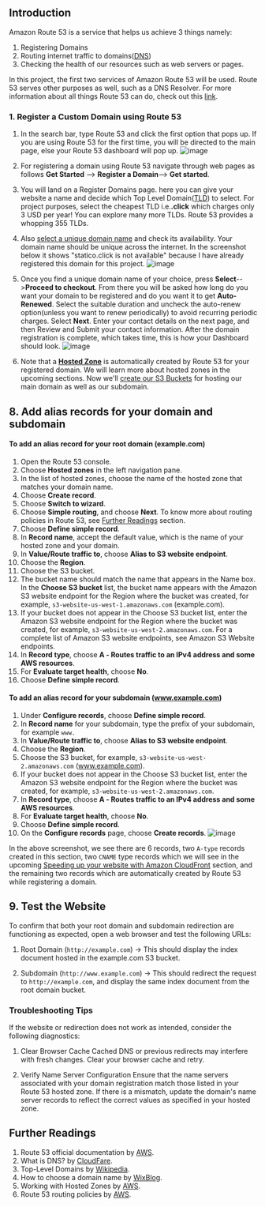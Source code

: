 ## Introduction
Amazon Route 53 is a service that helps us achieve 3 things namely:
1) Registering Domains
2) Routing internet traffic to domains([DNS](#Further-Readings))
3) Checking the health of our resources such as web servers or pages.
   
In this project, the first two services of Amazon Route 53 will be used. Route 53 serves other purposes as well, such as a DNS Resolver. For more information about all things Route 53 can do, check out this [link](https://docs.aws.amazon.com/Route53/latest/DeveloperGuide/Welcome.html).

### 1. Register a Custom Domain using Route 53
1. In the search bar, type Route 53 and click the first option that pops up. If you are using Route 53 for the first time, you will be directed to the main page, else your Route 53 dashboard will pop up.
   ![image](https://github.com/user-attachments/assets/c41ac112-53ab-494d-b17d-a13e4a4eb532)

2. For registering a domain using Route 53 navigate through web pages as follows **Get Started** --> **Register a Domain**--> **Get started**.

3. You will land on a Register Domains page. here you can give your website a name and decide which Top Level Domain([TLD](#Further-Readings)) to select. For project purposes, select the cheapest TLD i.e.**.click** which charges only 3 USD per year! You can explore many more TLDs. Route 53 provides a whopping 355 TLDs.

4. Also [select a unique domain name](#Further-Readings) and check its availability. Your domain name should be unique across the internet. In the screenshot below it shows "statico.click is not available" because I have already registered this domain for this project.
   ![image](https://github.com/user-attachments/assets/51da0187-6141-436c-b6ee-9c824a65b693)


5. Once you find a unique domain name of your choice, press **Select**-->**Proceed to checkout**. From there you will be asked how long do you want your domain to be registered and do you want it to get **Auto-Renewed**. Select the suitable duration and uncheck the auto-renew option(unless you want to renew periodically) to avoid recurring periodic charges. Select **Next**. Enter your contact details on the next page, and then Review and Submit your contact information. After the domain registration is complete, which takes time, this is how your Dashboard should look.
   ![image](https://github.com/user-attachments/assets/c6407486-b3aa-4ccd-95d1-3eb26eb4d900)

6. Note that a **[Hosted Zone](#Further-Readings)** is automatically created by Route 53 for your registered domain. We will learn more about hosted zones in the upcoming sections. Now we'll [create our S3 Buckets](Amazon-S3.md) for hosting our main domain as well as our subdomain.

## 8. Add alias records for your domain and subdomain
#### To add an alias record for your root domain (example.com)
1. Open the Route 53 console.
2. Choose **Hosted zones** in the left navigation pane.
3. In the list of hosted zones, choose the name of the hosted zone that matches your domain name.
4. Choose **Create record**.
5. Choose **Switch to wizard**.
6. Choose **Simple routing**, and choose **Next**. To know more about routing policies in Route 53, see [Further Readings](#further-readings) section.
7. Choose **Define simple record**.
8. In **Record name**, accept the default value, which is the name of your hosted zone and your domain.
9. In **Value/Route traffic to**, choose **Alias to S3 website endpoint**.
10. Choose the **Region**.
11. Choose the S3 bucket.
12. The bucket name should match the name that appears in the Name box. In the **Choose S3 bucket** list, the bucket name appears with the Amazon S3 website endpoint for the Region where the bucket was created, for example, `s3-website-us-west-1.amazonaws.com` (example.com).
13. If your bucket does not appear in the Choose S3 bucket list, enter the Amazon S3 website endpoint for the Region where the bucket was created, for example, `s3-website-us-west-2.amazonaws.com`. For a complete list of Amazon S3 website endpoints, see Amazon S3 Website endpoints.
14. In **Record type**, choose **A ‐ Routes traffic to an IPv4 address and some AWS resources**.
15. For **Evaluate target health**, choose **No**.
16. Choose **Define simple record**.<br>

#### To add an alias record for your subdomain (www.example.com)
1. Under **Configure records**, choose **Define simple record**.
2. In **Record name** for your subdomain, type the prefix of your subdomain, for example `www.`
3. In **Value/Route traffic to**, choose **Alias to S3 website endpoint**.
4. Choose the **Region**.
5. Choose the S3 bucket, for example, `s3-website-us-west-2.amazonaws.com` (www.example.com).
6. If your bucket does not appear in the Choose S3 bucket list, enter the Amazon S3 website endpoint for the Region where the bucket was created, for example, `s3-website-us-west-2.amazonaws.com`. 
7. In **Record type**, choose **A ‐ Routes traffic to an IPv4 address and some AWS resources**.
8. For **Evaluate target health**, choose **No**.
9. Choose **Define simple record**.
10. On the **Configure records** page, choose **Create records**.
![image](https://github.com/user-attachments/assets/9b758c2d-c6de-4e07-9fdd-b2709472c3be)<br>

In the above screenshot, we see there are 6 records, two `A-type` records created in this section, two `CNAME` type records which we will see in the upcoming [Speeding up your website with Amazon CloudFront](CloudFront.md) section, and the remaining two records which are automatically created by Route 53 while registering a domain.

## 9. Test the Website
To confirm that both your root domain and subdomain redirection are functioning as expected, open a web browser and test the following URLs:
1. Root Domain (`http://example.com`)
→ This should display the index document hosted in the example.com S3 bucket.

2. Subdomain (`http://www.example.com`)
→ This should redirect the request to `http://example.com`, and display the same index document from the root domain bucket.

### Troubleshooting Tips
If the website or redirection does not work as intended, consider the following diagnostics:
1. Clear Browser Cache
Cached DNS or previous redirects may interfere with fresh changes. Clear your browser cache and retry.

2. Verify Name Server Configuration
Ensure that the name servers associated with your domain registration match those listed in your Route 53 hosted zone.
If there is a mismatch, update the domain's name server records to reflect the correct values as specified in your hosted zone.



    
## Further Readings

1. Route 53 official documentation by [AWS](https://docs.aws.amazon.com/Route53/latest/DeveloperGuide/Welcome.html).
2. What is DNS? by [CloudFare](https://www.cloudflare.com/learning/dns/what-is-dns/).
3. Top-Level Domains by [Wikipedia](https://en.wikipedia.org/wiki/Top-level_domain).
4. How to choose a domain name by [WixBlog](https://www.wix.com/blog/how-to-choose-domain-name).
5. Working with Hosted Zones by [AWS](https://docs.aws.amazon.com/Route53/latest/DeveloperGuide/hosted-zones-working-with.html).
6. Route 53 routing policies by [AWS](https://docs.aws.amazon.com/Route53/latest/DeveloperGuide/routing-policy.html).
   


    
